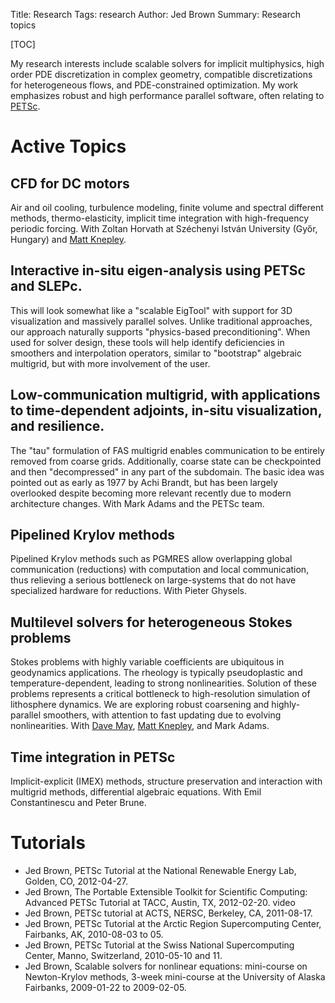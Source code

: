 Title: Research
Tags: research
Author: Jed Brown
Summary: Research topics

[TOC]

My research interests include scalable solvers for implicit multiphysics, high order PDE discretization in complex geometry, compatible discretizations for heterogeneous flows, and PDE-constrained optimization. My work emphasizes robust and high performance parallel software, often relating to [PETSc](http://mcs.anl.gov/petsc).

# Active Topics

## CFD for DC motors
Air and oil cooling, turbulence modeling, finite volume and spectral different methods, thermo-elasticity, implicit time integration with high-frequency periodic forcing. With Zoltan Horvath at Széchenyi István University (Győr, Hungary) and [Matt Knepley](http://people.cs.uchicago.edu/~knepley/).

## Interactive in-situ eigen-analysis using PETSc and SLEPc.
This will look somewhat like a "scalable EigTool" with support for 3D visualization and massively parallel solves. Unlike traditional approaches, our approach naturally supports "physics-based preconditioning". When used for solver design, these tools will help identify deficiencies in smoothers and interpolation operators, similar to "bootstrap" algebraic multigrid, but with more involvement of the user. 

## Low-communication multigrid, with applications to time-dependent adjoints, in-situ visualization, and resilience.
The "tau" formulation of FAS multigrid enables communication to be entirely removed from coarse grids. Additionally, coarse state can be checkpointed and then "decompressed" in any part of the subdomain. The basic idea was pointed out as early as 1977 by Achi Brandt, but has been largely overlooked despite becoming more relevant recently due to modern architecture changes. With Mark Adams and the PETSc team. 

## Pipelined Krylov methods
Pipelined Krylov methods such as PGMRES allow overlapping global communication (reductions) with computation and local communication, thus relieving a serious bottleneck on large-systems that do not have specialized hardware for reductions. With Pieter Ghysels. 

## Multilevel solvers for heterogeneous Stokes problems
Stokes problems with highly variable coefficients are ubiquitous in geodynamics applications. The rheology is typically pseudoplastic and temperature-dependent, leading to strong nonlinearities. Solution of these problems represents a critical bottleneck to high-resolution simulation of lithosphere dynamics. We are exploring robust coarsening and highly-parallel smoothers, with attention to fast updating due to evolving nonlinearities. With [Dave May](http://jupiter.ethz.ch/~dmay/), [Matt Knepley](http://people.cs.uchicago.edu/~knepley/), and Mark Adams.

## Time integration in PETSc

Implicit-explicit (IMEX) methods, structure preservation and interaction with multigrid methods, differential algebraic equations. With Emil Constantinescu and Peter Brune. 

# Tutorials

* Jed Brown, PETSc Tutorial at the National Renewable Energy Lab, Golden, CO, 2012-04-27.
* Jed Brown, The Portable Extensible Toolkit for Scientific Computing: Advanced PETSc Tutorial at TACC, Austin, TX, 2012-02-20. video
* Jed Brown, PETSc tutorial at ACTS, NERSC, Berkeley, CA, 2011-08-17.
* Jed Brown, PETSc Tutorial at the Arctic Region Supercomputing Center, Fairbanks, AK, 2010-08-03 to 05.
* Jed Brown, PETSc Tutorial at the Swiss National Supercomputing Center, Manno, Switzerland, 2010-05-10 and 11.
* Jed Brown, Scalable solvers for nonlinear equations: mini-course on Newton-Krylov methods, 3-week mini-course at the University of Alaska Fairbanks, 2009-01-22 to 2009-02-05.
